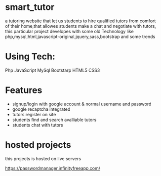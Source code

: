 # smart_tutor

a tutoring website that let us students to hire qualified tutors from comfort of their home,that allowes students make a chat and negotiate with tutors,
this particular project developes with some old Technology like php,mysql,html,javascript-original,jquery,sass,bootstrap and some trends

# Using Tech:

Php
JavaScript
MySql
Bootstarp
HTML5
CSS3

# Features
- signup/login with google account & normal username and password
- google recaptcha integrated
- tutors register on site
- students find and search avalliable tutors
- students chat with tutors


# hosted projects

this projects is hosted on live servers 

https://passwordmanager.infinityfreeapp.com/
